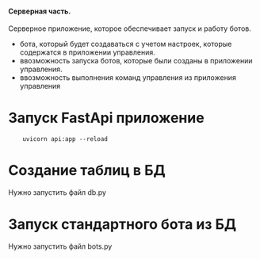 #### Серверная часть.
Серверное приложение, которое обеспечивает запуск и работу ботов.
- бота, который будет создаваться с учетом настроек, которые содержатся в приложении управления.
- ввозможность запуска ботов, которые были созданы в приложении управления.
- ввозможность выполнения команд управления из приложения управления

# Запуск FastApi приложение
```
    uvicorn api:app --reload
```

# Создание таблиц в БД
Нужно запустить файл db.py

# Запуск стандартного бота из БД
Нужно запустить файл bots.py
